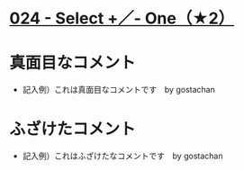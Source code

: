 # [024 - Select +／- One（★2）](https://atcoder.jp/contests/typical90/tasks/typical90_x)


# 真面目なコメント
* 記入例）これは真面目なコメントです　by gostachan


# ふざけたコメント
* 記入例）これはふざけたなコメントです　by gostachan